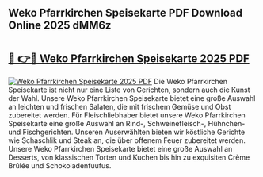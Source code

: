 ## Weko Pfarrkirchen Speisekarte PDF Download Online 2025 dMM6z

# <h2><a href="http://gc8mzt3.nevu.top/?p=Weko+Pfarrkirchen+Speisekarte">🔗 👉🔴 Weko Pfarrkirchen Speisekarte 2025 PDF</a></h2>

[![Weko Pfarrkirchen Speisekarte 2025 PDF](https://i.imgur.com/dBaPXMq.png)](http://gc8mzt3.nevu.top/?p=Weko+Pfarrkirchen+Speisekarte)
Die Weko Pfarrkirchen Speisekarte ist nicht nur eine Liste von Gerichten, sondern auch die Kunst der Wahl. Unsere Weko Pfarrkirchen Speisekarte bietet eine große Auswahl an leichten und frischen Salaten, die mit frischem Gemüse und Obst zubereitet werden. Für Fleischliebhaber bietet unsere Weko Pfarrkirchen Speisekarte eine große Auswahl an Rind-, Schweinefleisch-, Hühnchen- und Fischgerichten. Unseren Auserwählten bieten wir köstliche Gerichte wie Schaschlik und Steak an, die über offenem Feuer zubereitet werden. Unsere Weko Pfarrkirchen Speisekarte bietet eine große Auswahl an Desserts, von klassischen Torten und Kuchen bis hin zu exquisiten Crème Brûlée und Schokoladenfuufus.
